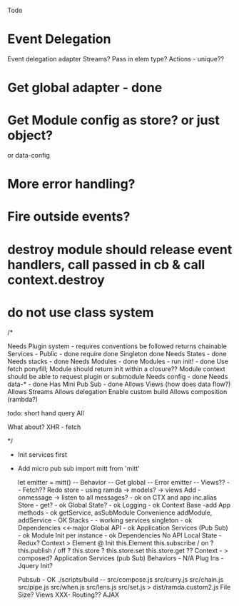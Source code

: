 Todo
# Event Delegation
  Event delegation adapter
  Streams? Pass in elem type?
  Actions - unique??
# Get global adapter - done

# Get Module config as store? or just object?
  or data-config
  # More error handling?
  # Fire outside events?
  # destroy module should release event handlers, call passed in cb & call context.destroy
# do not use class system

/*

  Needs Plugin system - requires conventions be followed returns chainable
  Services -
    Public - done
    require done
    Singleton done
  Needs States - done
  Needs stacks - done
  Needs Modules - done
  Modules - run init! - done
  Use fetch ponyfill;
    Module should return init within a closure??
                    Module context should be able to request plugin or submodule
  Needs config - done
  Needs data-* - done
  Has Mini Pub Sub - done
  Allows Views (how does data flow?)
  Allows Streams
  Allows delegation
  Enable custom build
  Allows composition (rambda?)

  todo:
    short hand query All

  What about?
    XHR - fetch


*/
* Init services first
* Add micro pub sub
  import mitt from 'mitt'

  let emitter = mitt()
  -- Behavior
  -- Get global
  -- Error emitter
  -- Views??
  -- Fetch??
  Redo store - using ramda -> models? -> views
  Add - onmessage -> listen to all messages? - ok on CTX and app inc.alias
  Store - get? - ok
  Global State? - ok
  Logging - ok
  Context Base
    -add App methods - ok getService, asSubModule
  Convenience addModule, addService - OK
  Stacks - - working
    services singleton - ok
                                              Dependencies <<-major
      Global API - ok
      Application Services (Pub Sub) - ok
    Module Init per instance - ok
      Dependencies
      No API
      Local State - Redux?
      Context > Element @ Init
        this.Element
        this.subscribe / on ?
        this.publish  / off ?
        this.store ?
          this.store.set
          this.store.get ??
          Context - > composed?
      Application Services (pub Sub)
    Behaviors - N/A
    Plug Ins - Jquery Init?

  Pubsub - OK
  ./scripts/build -- src/compose.js src/curry.js src/chain.js src/pipe.js src/when.js src/lens.js src/set.js > dist/ramda.custom2.js
  File Size?
  Views
  XXX- Routing??
  AJAX